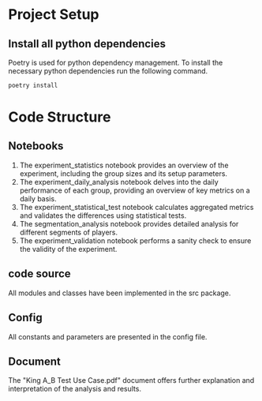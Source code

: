 # Project Setup
## Install all python dependencies

Poetry is used for python dependency management. To install the necessary python dependencies run the following command.

```bash
poetry install
```

# Code Structure
## Notebooks
1. The experiment_statistics notebook provides an overview of the experiment, including the group sizes and its setup parameters. 
2. The experiment_daily_analysis notebook delves into the daily performance of each group, providing an overview of key metrics on a daily basis.
3. The experiment_statistical_test notebook calculates aggregated metrics and validates the differences using statistical tests.
4. The segmentation_analysis notebook provides detailed analysis for different segments of players. 
5. The experiment_validation notebook performs a sanity check to ensure the validity of the experiment.

## code source
All modules and classes have been implemented in the src package.

## Config
All constants and parameters are presented in the config file.

## Document
The "King A_B Test Use Case.pdf" document offers further explanation and interpretation of the analysis and results. 





